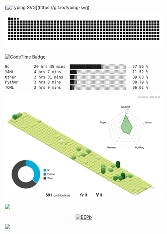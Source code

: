 [![Typing SVG](https://readme-typing-svg.demolab.com?font=JetBrains+Mono&duration=3000&center=true&vCenter=true&multiline=true&repeat=false&width=800&height=80&lines=Welcome+to+KevinMatt's+workshop;Do+not+go+gentle+into+that+good+night.)](https://git.io/typing-svg)

![snake-grid](https://raw.githubusercontent.com/kevinmatthe/kevinmatthe/output/github-contribution-grid-snake-dark.svg)

[![CodeTime Badge](https://img.shields.io/endpoint?style=flat-square&color=222&url=https%3A%2F%2Fapi.codetime.dev%2Fshield%3Fid%3D30418%26project%3D%26in=0)](https://codetime.dev)

<!--START_SECTION:waka-->

```txt
Go           20 hrs 35 mins  ██████████████▒░░░░░░░░░░   57.56 %
YAML         4 hrs 7 mins    ███░░░░░░░░░░░░░░░░░░░░░░   11.52 %
Other        3 hrs 31 mins   ██▒░░░░░░░░░░░░░░░░░░░░░░   09.83 %
Python       3 hrs 8 mins    ██▒░░░░░░░░░░░░░░░░░░░░░░   08.79 %
TOML         2 hrs 9 mins    █▓░░░░░░░░░░░░░░░░░░░░░░░   06.02 %
```

<!--END_SECTION:waka-->

<!--   profile-green-animate -->
![](./profile-3d-contrib/profile-green-animate.svg)

<!--  2d history skills -->
<img src="https://cr-skills-chart-widget.azurewebsites.net/api/api?username=kevinmatthe" width="auto"></img>

<p align="center"> 
<a href="https://github.com/ryo-ma/github-profile-trophy"><img src="https://github-profile-trophy.vercel.app/?username=kevinmatthe" alt="BEPb" /></a>
</p>

<img src="https://cr-ss-service.azurewebsites.net/api/ScreenShot?widget=summary&username=kevinmatthe" width="auto"></img>
